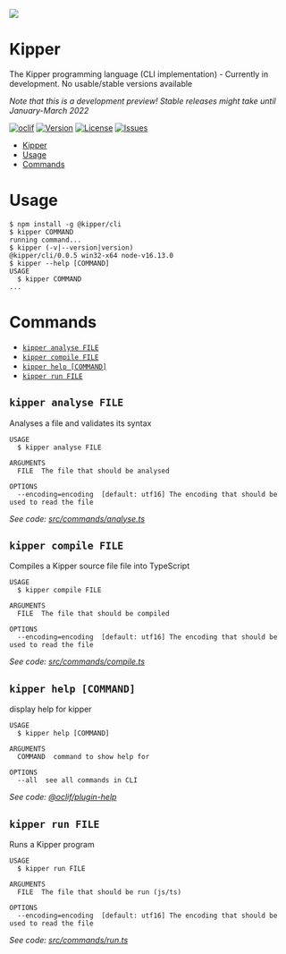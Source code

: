 ![](https://github.com/Luna-Klatzer/Kipper/raw/main/img/Kipper-Logo-with-head.png)

# Kipper

The Kipper programming language (CLI implementation) - Currently in development. No usable/stable versions available

*Note that this is a development preview! Stable releases might take until January-March 2022*

[![oclif](https://img.shields.io/badge/cli-oclif-brightgreen.svg)](https://oclif.io)
[![Version](https://img.shields.io/npm/v/@kipper/cli)](https://npmjs.org/package/@kipper/cli)
[![License](https://img.shields.io/npm/l/@kipper/cli)](https://github.com/Luna-Klatzer/Kipper-CLI/blob/main/LICENSE)
[![Issues](https://img.shields.io/github/issues/Luna-Klatzer/Kipper)](https://github.com/Luna-Klatzer/Kipper/issues)

<!-- toc -->
* [Kipper](#kipper)
* [Usage](#usage)
* [Commands](#commands)
<!-- tocstop -->

# Usage

<!-- usage -->
```sh-session
$ npm install -g @kipper/cli
$ kipper COMMAND
running command...
$ kipper (-v|--version|version)
@kipper/cli/0.0.5 win32-x64 node-v16.13.0
$ kipper --help [COMMAND]
USAGE
  $ kipper COMMAND
...
```
<!-- usagestop -->

# Commands

<!-- commands -->
* [`kipper analyse FILE`](#kipper-analyse-file)
* [`kipper compile FILE`](#kipper-compile-file)
* [`kipper help [COMMAND]`](#kipper-help-command)
* [`kipper run FILE`](#kipper-run-file)

## `kipper analyse FILE`

Analyses a file and validates its syntax

```
USAGE
  $ kipper analyse FILE

ARGUMENTS
  FILE  The file that should be analysed

OPTIONS
  --encoding=encoding  [default: utf16] The encoding that should be used to read the file
```

_See code: [src/commands/analyse.ts](https://github.com/Luna-Klatzer/Kipper-CLI/blob/v0.0.5/src/commands/analyse.ts)_

## `kipper compile FILE`

Compiles a Kipper source file file into TypeScript

```
USAGE
  $ kipper compile FILE

ARGUMENTS
  FILE  The file that should be compiled

OPTIONS
  --encoding=encoding  [default: utf16] The encoding that should be used to read the file
```

_See code: [src/commands/compile.ts](https://github.com/Luna-Klatzer/Kipper-CLI/blob/v0.0.5/src/commands/compile.ts)_

## `kipper help [COMMAND]`

display help for kipper

```
USAGE
  $ kipper help [COMMAND]

ARGUMENTS
  COMMAND  command to show help for

OPTIONS
  --all  see all commands in CLI
```

_See code: [@oclif/plugin-help](https://github.com/oclif/plugin-help/blob/v3.2.3/src/commands/help.ts)_

## `kipper run FILE`

Runs a Kipper program

```
USAGE
  $ kipper run FILE

ARGUMENTS
  FILE  The file that should be run (js/ts)

OPTIONS
  --encoding=encoding  [default: utf16] The encoding that should be used to read the file
```

_See code: [src/commands/run.ts](https://github.com/Luna-Klatzer/Kipper-CLI/blob/v0.0.5/src/commands/run.ts)_
<!-- commandsstop -->
